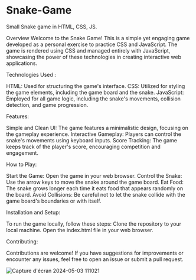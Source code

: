 # Snake-Game
Small Snake game in HTML, CSS, JS. 

Overview
Welcome to the Snake Game! This is a simple yet engaging game developed as a personal exercise to practice CSS and JavaScript. The game is rendered using CSS and managed entirely with JavaScript, showcasing the power of these technologies in creating interactive web applications.

Technologies Used : 

HTML: Used for structuring the game's interface.
CSS: Utilized for styling the game elements, including the game board and the snake.
JavaScript: Employed for all game logic, including the snake's movements, collision detection, and game progression.

Features:

Simple and Clean UI: The game features a minimalistic design, focusing on the gameplay experience.
Interactive Gameplay: Players can control the snake's movements using keyboard inputs.
Score Tracking: The game keeps track of the player's score, encouraging competition and engagement.

How to Play:

Start the Game: Open the game in your web browser.
Control the Snake: Use the arrow keys to move the snake around the game board.
Eat Food: The snake grows longer each time it eats food that appears randomly on the board.
Avoid Collisions: Be careful not to let the snake collide with the game board's boundaries or with itself.

Installation and Setup: 

To run the game locally, follow these steps:
Clone the repository to your local machine.
Open the index.html file in your web browser.

Contributing:

Contributions are welcome! If you have suggestions for improvements or encounter any issues, feel free to open an issue or submit a pull request.

![Capture d'écran 2024-05-03 111021](https://github.com/Stoyots/Snake-Game/assets/146749062/5fd230d4-6216-48c8-a76f-d230351f4590)
